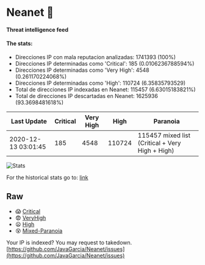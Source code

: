 # Neanet :hocho:
#### Threat intelligence feed
#### The stats:

- Direcciones IP con mala reputacion analizadas: 1741393 (100%)
- Direcciones IP determinadas como 'Critical':  185 (0.0106236788594%)
- Direcciones IP determinadas como 'Very High':  4548 (0.261170224068%)
- Direcciones IP determinadas como 'High':  110724 (6.35835793529)
- Total de direcciones IP indexadas en Neanet:  115457 (6.63015183821%)
- Total de direcciones IP descartadas en Neanet:  1625936 (93.3698481618%)

| Last Update | Critical | Very High | High | Paranoia |
| --- | --- | --- | --- | --- |
| 2020-12-13 03:01:45 | 185 | 4548 | 110724 | 115457 mixed list (Critical + Very High + High)|

![Stats](https://docs.google.com/spreadsheets/d/e/2PACX-1vSnaNMIXVabIpDJjufMlzH7poXnshF3mgd8Is1g9ytUEzVsP5my4Trn8f-xkoLLQ38xpL3HtmUexLo6/pubchart?oid=501124687&format=image)

For the historical stats go to: [link](/stats.csv)
## Raw
- :scream: [Critical](https://raw.githubusercontent.com/JavaGarcia/Neanet/master/blacklists/neanet_critical.txt)
- :fearful: [VeryHigh](https://raw.githubusercontent.com/JavaGarcia/Neanet/master/blacklists/neanet_veryHigh.txtt)
- :frowning: [High](https://raw.githubusercontent.com/JavaGarcia/Neanet/master/blacklists/neanet_high.txt)
- :dizzy_face: [Mixed-Paranoia](https://raw.githubusercontent.com/JavaGarcia/Neanet/master/blacklists/neanet_all.txt)


Your IP is indexed? You may request to takedown. [https://github.com/JavaGarcia/Neanet/issues](https://github.com/JavaGarcia/Neanet/issues)

















































































































































































































































































































































































































































































































































































































































































































































































































































































































































































































































































































































































































































































































































































































































































































































































































































































































































































































































































































































































































































































































































































































































































































































































































































































































































































































































































































































































































































